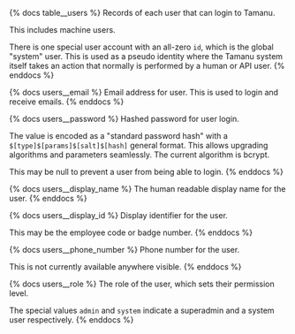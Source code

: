 {% docs table__users %}
Records of each user that can login to Tamanu.

This includes machine users.

There is one special user account with an all-zero `id`, which is the global "system" user. This is
used as a pseudo identity where the Tamanu system itself takes an action that normally is performed
by a human or API user.
{% enddocs %}

{% docs users__email %}
Email address for user. This is used to login and receive emails.
{% enddocs %}

{% docs users__password %}
Hashed password for user login.

The value is encoded as a "standard password hash" with a `$[type]$[params]$[salt]$[hash]` general
format. This allows upgrading algorithms and parameters seamlessly. The current algorithm is bcrypt.

This may be null to prevent a user from being able to login.
{% enddocs %}

{% docs users__display_name %}
The human readable display name for the user.
{% enddocs %}

{% docs users__display_id %}
Display identifier for the user.

This may be the employee code or badge number.
{% enddocs %}

{% docs users__phone_number %}
Phone number for the user.

This is not currently available anywhere visible.
{% enddocs %}

{% docs users__role %}
The role of the user, which sets their permission level.

The special values `admin` and `system` indicate a superadmin and a system user respectively.
{% enddocs %}
